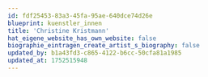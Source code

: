 ```yaml
---
id: fdf25453-83a3-45fa-95ae-640dce74d26e
blueprint: kuenstler_innen
title: 'Christine Kristmann'
hat_eigene_website_has_own_website: false
biographie_eintragen_create_artist_s_biography: false
updated_by: b1a43fd3-c865-4122-b6cc-50cfa81a1985
updated_at: 1752515948
---
```

